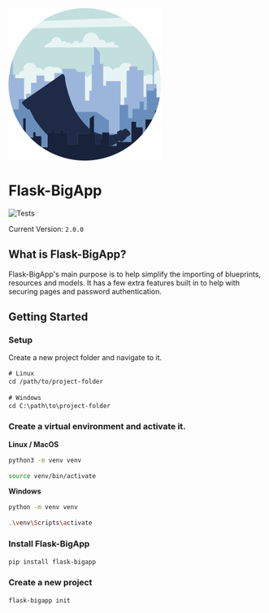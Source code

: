 ![](https://raw.githubusercontent.com/CheeseCake87/Flask-BigApp/master/_assets/Flask-BigApp-v2-Small.png)

# Flask-BigApp

![Tests](https://github.com/CheeseCake87/Flask-BigApp/actions/workflows/tests.yml/badge.svg)

Current Version: `2.0.0`

## What is Flask-BigApp?

Flask-BigApp's main purpose is to help simplify the importing of blueprints, resources and models.
It has a few extra features built in to help with securing pages and password authentication.

## Getting Started

### Setup

Create a new project folder and navigate to it.

```text
# Linux
cd /path/to/project-folder

# Windows
cd C:\path\to\project-folder
```

### Create a virtual environment and activate it.

**Linux / MacOS**

```bash
python3 -m venv venv
```

```bash
source venv/bin/activate
```

**Windows**

```bash
python -m venv venv
```

```bash
.\venv\Scripts\activate
```

### Install Flask-BigApp

```bash
pip install flask-bigapp
```

### Create a new project

```bash
flask-bigapp init
```